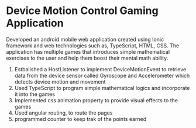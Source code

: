 # Device Motion Control Gaming Application

Developed an android mobile web application created using Ionic framework and web technologies such as, TypeScript, HTML, CSS. The application has multiple games that introduces simple mathematical exercises to the user and help them boost their mental math ability.

1. Estbalished a HostListener to implement DeviceMotionEvent to retrieve data from the device sensor called Gyroscope and Accelerometer which detects device motion and movement
2. Used TypeScript to program simple mathematical logics and incorporate it into the games
3. Implemented css animation property to provide visual effects to the games 
4. Used angular routing, to route the pages
5. programmed counter to keep trak of the points earned

